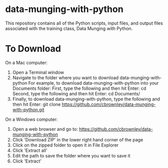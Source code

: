 data-munging-with-python
========================

This repository contains all of the Python scripts, input files, and output files associated with the training class, Data Munging with Python.

To Download
========================
On a Mac computer:
1. Open a Terminal window
2. Navigate to the folder where you want to download data-munging-with-python
      For example, to download data-munging-with-python into your Documents folder:
          First, type the following and then hit Enter: cd
          Second, type the following and then hit Enter: cd Documents/
3. Finally, to download data-munging-with-python, type the following and then hit Enter:
      git clone https://github.com/cbrownley/data-munging-with-python.git

On a Windows computer:
1. Open a web browser and go to: https://github.com/cbrownley/data-munging-with-python
2. Click 'Download ZIP' in the lower right hand corner of the page
3. Click on the zipped folder to open it in File Explorer
4. Click 'Extract all'
5. Edit the path to save the folder where you want to save it
6. Click 'Extract'
